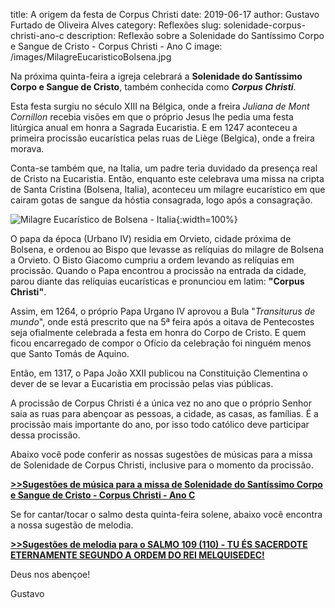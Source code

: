 ﻿title: A origem da festa de Corpus Christi
date: 2019-06-17
author: Gustavo Furtado de Oliveira Alves
category: Reflexões
slug: solenidade-corpus-christi-ano-c
description: Reflexão sobre a Solenidade do Santíssimo Corpo e Sangue de Cristo - Corpus Christi - Ano C
image: /images/MilagreEucaristicoBolsena.jpg

Na próxima quinta-feira a igreja celebrará a **Solenidade do Santíssimo Corpo e Sangue de Cristo**,
também conhecida como **_Corpus Christi_**.

Esta festa surgiu no século XIII na Bélgica, onde a freira _Juliana de Mont Cornillon_ recebia visões em que o próprio Jesus
lhe pedia uma festa litúrgica anual em honra a Sagrada Eucaristia. E em 1247 aconteceu a primeira procissão eucarística pelas ruas de Liège (Belgica),
onde a freira morava.

Conta-se também que, na Italia, um padre teria duvidado da presença real de Cristo na Eucaristia.
Então, enquanto este celebrava uma missa na cripta de Santa Cristina (Bolsena, Italia),
aconteceu um milagre eucarístico em que cairam gotas de sangue da hóstia consagrada, logo após a consagração.

![Milagre Eucarístico de Bolsena - Italia](/images/MilagreEucaristicoBolsena.jpg){:width=100%}

O papa da época (Urbano IV) residia em Orvieto, cidade próxima de Bolsena,
e ordenou ao Bispo que levasse as relíquias do milagre de Bolsena a Orvieto.
O Bisto Giacomo cumpriu a ordem levando as relíquias em procissão.
Quando o Papa encontrou a procissão na entrada da cidade, parou diante das relíquias eucarísticas e pronunciou em latim: 
**"Corpus Christi"**.

Assim, em 1264, o próprio Papa Urgano IV aprovou a Bula "_Transiturus de mundo_", onde está prescrito que na 
5ª feira após a oitava de Pentecostes seja ofialmente celebrada a festa em honra do Corpo de Cristo.
E quem ficou encarregado de compor o Ofício da celebração foi ninguém menos que Santo Tomás de Aquino.

Então, em 1317, o Papa João XXII publicou na Constituição Clementina o dever de se levar a Eucaristia em procissão pelas vias públicas.

A procissão de Corpus Christi é a única vez no ano que o próprio Senhor saia as ruas para abençoar as pessoas, a cidade, as casas, as famílias.
É a procissão mais importante do ano, por isso todo católico deve participar dessa procissão.

Abaixo você pode conferir as nossas sugestões de músicas para a missa
de Solenidade de Corpus Christi, inclusive para o momento da procissão.

**[>>Sugestões de música para a missa de Solenidade do Santíssimo Corpo e Sangue de Cristo - Corpus Christi - Ano C](https://musicasparamissa.com.br/sugestoes-para/solenidade-corpus-christi-ano-c/)**

Se for cantar/tocar o salmo desta quinta-feira solene, abaixo você encontra a nossa sugestão de melodia.

**[>>Sugestões de melodia para o SALMO 109 (110) - TU ÉS SACERDOTE ETERNAMENTE SEGUNDO A ORDEM DO REI MELQUISEDEC!](https://musicasparamissa.com.br/musica/salmo-109-110-tu-es-sacerdote/)**

Deus nos abençoe!

Gustavo
